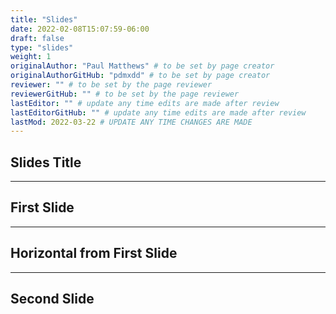 ```yaml
---
title: "Slides"
date: 2022-02-08T15:07:59-06:00
draft: false
type: "slides"
weight: 1
originalAuthor: "Paul Matthews" # to be set by page creator
originalAuthorGitHub: "pdmxdd" # to be set by page creator
reviewer: "" # to be set by the page reviewer
reviewerGitHub: "" # to be set by the page reviewer
lastEditor: "" # update any time edits are made after review
lastEditorGitHub: "" # update any time edits are made after review
lastMod: 2022-03-22 # UPDATE ANY TIME CHANGES ARE MADE
---
```


## Slides Title

---

## First Slide

___

## Horizontal from First Slide

---

## Second Slide